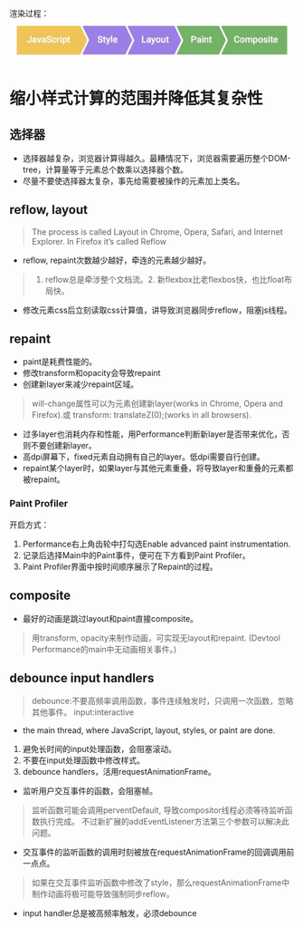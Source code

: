 渲染过程：
![rendering][rendering]

[rendering]: ./frame-full.jpg "渲染过程"
# 缩小样式计算的范围并降低其复杂性
## 选择器
- 选择器越复杂，浏览器计算得越久。最糟情况下，浏览器需要遍历整个DOM-tree，计算量等于元素总个数乘以选择器个数。 
- 尽量不要使选择器太复杂，事先给需要被操作的元素加上类名。
## reflow, layout
>  The process is called Layout in Chrome, Opera, Safari, and Internet Explorer. In Firefox it’s called Reflow
- reflow, repaint次数越少越好，牵连的元素越少越好。
> 1. reflow总是牵涉整个文档流。2. 新flexbox比老flexbos快，也比float布局快。
- 修改元素css后立刻读取css计算值，讲导致浏览器同步reflow，阻塞js线程。

## repaint
- paint是耗费性能的。
- 修改transform和opacity会导致repaint
- 创建新layer来减少repaint区域。
> will-change属性可以为元素创建新layer(works in Chrome, Opera and Firefox).或 transform: translateZ(0);(works in all browsers).
- 过多layer也消耗内存和性能，用Performance判断新layer是否带来优化，否则不要创建新layer。
- 高dpi屏幕下，fixed元素自动拥有自己的layer。低dpi需要自行创建。
- repaint某个layer时，如果layer与其他元素重叠，将导致layer和重叠的元素都被repaint。
### Paint Profiler
开启方式：
1. Performance右上角齿轮中打勾选Enable advanced paint instrumentation.
2. 记录后选择Main中的Paint事件，便可在下方看到Paint Profiler。
3. Paint Profiler界面中按时间顺序展示了Repaint的过程。

## composite
- 最好的动画是跳过layout和paint直接composite。
> 用transform, opacity来制作动画，可实现无layout和repaint. (Devtool Performance的main中无动画相关事件。)

## debounce input handlers
> debounce:不要高频率调用函数，事件连续触发时，只调用一次函数，忽略其他事件。
input:interactive
- the main thread, where JavaScript, layout, styles, or paint are done.
1. 避免长时间的input处理函数，会阻塞滚动。
2. 不要在input处理函数中修改样式。
3. debounce handlers，活用requestAnimationFrame。

- 监听用户交互事件的函数，会阻塞帧。
> 监听函数可能会调用perventDefault, 导致compositor线程必须等待监听函数执行完成。
不过新扩展的addEventListener方法第三个参数可以解决此问题。
- 交互事件的监听函数的调用时刻被放在requestAnimationFrame的回调调用前一点点。
> 如果在交互事件监听函数中修改了style，那么requestAnimationFrame中制作动画将极可能导致强制同步reflow。
- input handler总是被高频率触发，必须debounce